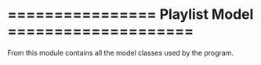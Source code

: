 # ================ Playlist Model ==================== #
From this module contains all the model classes used by the program. 


